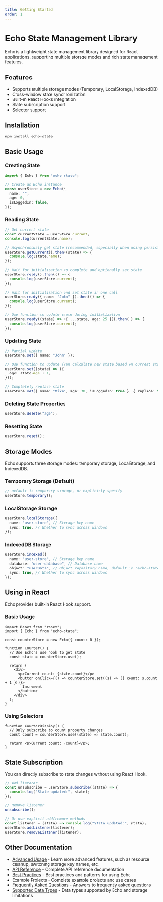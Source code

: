 ```yaml
---
title: Getting Started
order: 1
---
```


# Echo State Management Library

Echo is a lightweight state management library designed for React applications, supporting multiple storage modes and rich state management features.

## Features

- Supports multiple storage modes (Temporary, LocalStorage, IndexedDB)
- Cross-window state synchronization
- Built-in React Hooks integration
- State subscription support
- Selector support

## Installation

```bash
npm install echo-state
```

## Basic Usage

### Creating State

```typescript
import { Echo } from "echo-state";

// Create an Echo instance
const userStore = new Echo({
  name: "",
  age: 0,
  isLoggedIn: false,
});
```

### Reading State

```typescript
// Get current state
const currentState = userStore.current;
console.log(currentState.name);

// Asynchronously get state (recommended, especially when using persistent storage)
userStore.getCurrent().then((state) => {
  console.log(state.name);
});

// Wait for initialization to complete and optionally set state
userStore.ready().then(() => {
  console.log(userStore.current);
});

// Wait for initialization and set state in one call
userStore.ready({ name: "John" }).then(() => {
  console.log(userStore.current);
});

// Use function to update state during initialization
userStore.ready((state) => ({ ...state, age: 25 })).then(() => {
  console.log(userStore.current);
});
```

### Updating State

```typescript
// Partial update
userStore.set({ name: "John" });

// Use function to update (can calculate new state based on current state)
userStore.set((state) => ({
  age: state.age + 1,
}));

// Completely replace state
userStore.set({ name: "Mike", age: 30, isLoggedIn: true }, { replace: true });
```

### Deleting State Properties

```typescript
userStore.delete("age");
```

### Resetting State

```typescript
userStore.reset();
```

## Storage Modes

Echo supports three storage modes: temporary storage, LocalStorage, and IndexedDB.

### Temporary Storage (Default)

```typescript
// Default is temporary storage, or explicitly specify
userStore.temporary();
```

### LocalStorage Storage

```typescript
userStore.localStorage({
  name: "user-store", // Storage key name
  sync: true, // Whether to sync across windows
});
```

### IndexedDB Storage

```typescript
userStore.indexed({
  name: "user-store", // Storage key name
  database: "user-database", // Database name
  object: "userData", // Object repository name, default is 'echo-state'
  sync: true, // Whether to sync across windows
});
```

## Using in React

Echo provides built-in React Hook support.

### Basic Usage

```tsx
import React from "react";
import { Echo } from "echo-state";

const counterStore = new Echo({ count: 0 });

function Counter() {
  // Use Echo's use hook to get state
  const state = counterStore.use();

  return (
    <div>
      <p>Current count: {state.count}</p>
      <button onClick={() => counterStore.set((s) => ({ count: s.count + 1 }))}>
        Increment
      </button>
    </div>
  );
}
```

### Using Selectors

```tsx
function CounterDisplay() {
  // Only subscribe to count property changes
  const count = counterStore.use((state) => state.count);

  return <p>Current count: {count}</p>;
}
```

## State Subscription

You can directly subscribe to state changes without using React Hook.

```typescript
// Add listener
const unsubscribe = userStore.subscribe((state) => {
  console.log("State updated:", state);
});

// Remove listener
unsubscribe();

// Or use explicit add/remove methods
const listener = (state) => console.log("State updated:", state);
userStore.addListener(listener);
userStore.removeListener(listener);
```

## Other Documentation

- [Advanced Usage](./echo-advanced.md) - Learn more advanced features, such as resource cleanup, switching storage key names, etc.
- [API Reference](../api/echo.md) - Complete API reference documentation
- [Best Practices](./echo-best-practices.md) - Best practices and patterns for using Echo
- [Example Projects](./echo-examples.md) - Complete example projects and use cases
- [Frequently Asked Questions](./echo-faq.md) - Answers to frequently asked questions
- [Supported Data Types](./echo-data-types.md) - Data types supported by Echo and storage limitations
